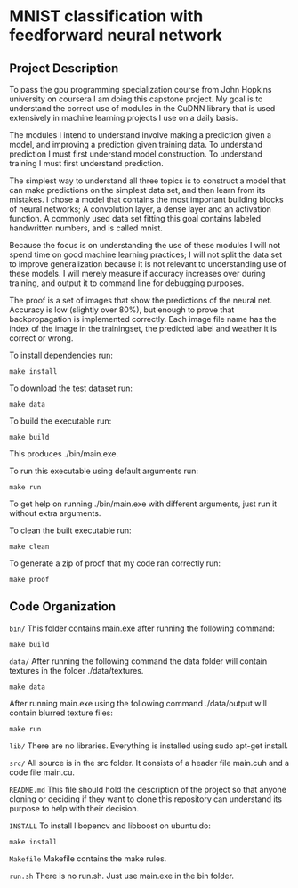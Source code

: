 # MNIST classification with feedforward neural network

## Project Description
To pass the gpu programming specialization course from John Hopkins university on coursera I am doing this capstone 
project. My goal is to understand the correct use of modules in the CuDNN library that is used extensively in
machine learning projects I use on a daily basis.

The modules I intend to understand involve making a prediction given a model, and improving a prediction given training
data. To understand prediction I must first understand model construction. To understand training I must first 
understand prediction.

The simplest way to understand all three topics is to construct a model that can make predictions on the 
simplest data set, and then learn from its mistakes. I chose a model that contains the most important building blocks
of neural networks; A convolution layer, a dense layer and an activation function. 
A commonly used data set fitting this goal contains labeled handwritten numbers, and is called mnist. 

Because the focus is on understanding the use of these modules I will not spend time on good machine learning 
practices; I will not split the data set to improve generalization because it is not relevant to understanding use
of these models. I will merely measure if accuracy increases over during training, and output it to command line
for debugging purposes.

The proof is a set of images that show the predictions of the neural net. Accuracy is low (slightly over
80%), but enough to prove that backpropagation is implemented correctly. Each image file name has the index of the 
image in the trainingset, the predicted label and weather it is correct or wrong.

To install dependencies run:
```shell
make install
```
To download the test dataset run:

```shell
make data
```

To build the executable run:
```shell
make build
```
This produces ./bin/main.exe.

To run this executable using default arguments run:
```shell 
make run
```

To get help on running ./bin/main.exe with different arguments, just run it without extra arguments.

To clean the built executable run:
```shell 
make clean
```

To generate a zip of proof that my code ran correctly run:
```shell 
make proof
```

## Code Organization

```bin/```
This folder contains main.exe after running the following command:
```shell
make build
```

```data/```
After running the following command the data folder will contain textures in the folder ./data/textures.
```shell
make data
```
After running main.exe using the following command ./data/output will contain blurred texture files:
```shell
make run
```

```lib/```
There are no libraries. Everything is installed using sudo apt-get install.

```src/```
All source is in the src folder. It consists of a header file main.cuh and a code file main.cu.

```README.md```
This file should hold the description of the project so that anyone cloning or deciding if they want to clone this repository can understand its purpose to help with their decision.

```INSTALL```
To install libopencv and libboost on ubuntu do:
```shell
make install
```

```Makefile```
Makefile contains the make rules.

```run.sh```
There is no run.sh. Just use main.exe in the bin folder.
